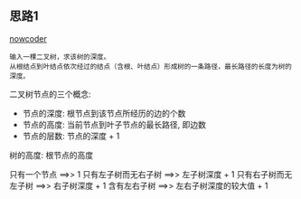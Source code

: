 ## 思路1
[nowcoder](https://www.nowcoder.com/practice/435fb86331474282a3499955f0a41e8b?tpId=13&tqId=11191&tPage=1&rp=1&ru=/ta/coding-interviews&qru=/ta/coding-interviews/question-ranking)

``````
输入一棵二叉树，求该树的深度。
从根结点到叶结点依次经过的结点（含根、叶结点）形成树的一条路径，最长路径的长度为树的深度。
``````

二叉树节点的三个概念:
- 节点的深度: 根节点到该节点所经历的边的个数
- 节点的高度: 当前节点到叶子节点的最长路径, 即边数
- 节点的层数: 节点的深度 + 1

树的高度: 根节点的高度

只有一个节点   ==>> 1
只有左子树而无右子树   ==>> 左子树深度 + 1
只有右子树而无左子树  ==>> 右子树深度 + 1
含有左右子树    ==>>  左右子树深度的较大值 + 1